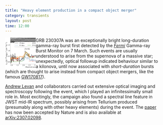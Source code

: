 ```yaml
---
title: "Heavy element production in a compact object merger"
category: transients
layout: post
time: 12:00
---
```

<p>
<img src="/images/GRB230307A.png" width="100" align="left">
GRB 230307A was an exceptionally bright long-duration gamma-ray burst
first detected by the <a href="https://fermi.gsfc.nasa.gov"><em>Fermi</em></a>
Gamma-ray Burst Monitor on 7 March.  Such events are usually understood to
arise from the supernova of a massive star; unexpectedly, optical followup
indicated behaviour similar to a kilonova, until now associated with
<em>short-duration</em> bursts (which are thought to arise instead from
compact object mergers, like the famous
<a href= "https://en.wikipedia.org/wiki/GW170817">GW170817</a>). </p>
<p><a href="https://www.ru.nl/en/people/levan-a">Andrew Levan</a> and
collaborators carried out extensive optical imaging and spectroscopy
following the event, which I played an infinitessimally small role in.
Most excitingly, the campaign also found a spectral line feature in JWST
mid-IR spectrum, possibly arising from Tellurium produced (presumably
along with other heavy elements) during the event. The 
<a href="https://www.nature.com/articles/s41586-023-06759-1">paper</a> has
now been accepted by Nature and is also available at 
<a href="https://arxiv.org/abs/2307.02098">arXiv:2307.02098</a>.</p>
